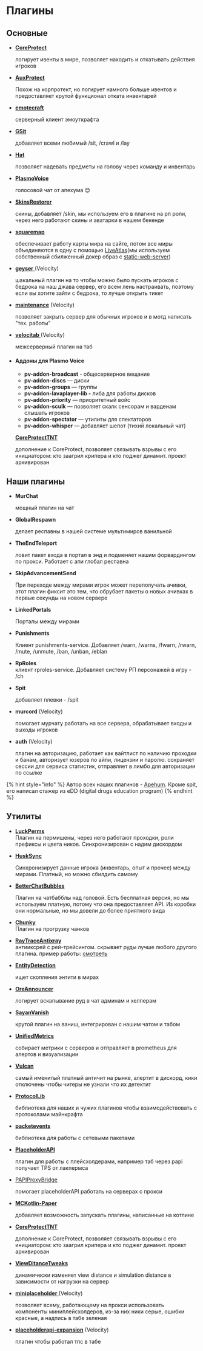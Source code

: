 # Плагины

## Основные

*   [**CoreProtect**](https://github.com/PlayPro/CoreProtect)

    логирует ивенты в мире, позволяет находить и откатывать действия игроков
*   [**AuxProtect** ](https://github.com/ks-hl/AuxProtect)

    Похож на корпротект, но логирует намного больше ивентов и предоставляет крутой функционал отката инвентарей
*   [**emotecraft**](https://modrinth.com/plugin/emotecraft-bukkit)

    серверный клиент эмоуткрафта
*   [**GSit**](https://github.com/gecolay/GSit)

    добавляет всеми любимый /sit, /crawl и /lay
*   [**Hat**](https://www.spigotmc.org/resources/hat.33980/)

    позволяет надевать предметы на голову через команду и инвентарь
*   [**PlasmoVoice**](https://plasmovoice.com/)

    голосовой чат от апехума 😊
*   [**SkinsRestorer**](https://github.com/SkinsRestorer/SkinsRestorer/)

    скины, добавляет /skin, мы используем его в плагине на рп роли, через него работают скины и аватарки в нашем бекенде
*   [**squaremap**](https://github.com/jpenilla/squaremap)

    обеспечивает работу карты мира на сайте, потом все миры объединяются в одну с помощью [LiveAtlas](https://github.com/JLyne/LiveAtlas)(мы используем собственный сбилженный докер образ c [static-web-server](https://ghcr.io/static-web-server/static-web-server:latest))
*   [**geyser** ](https://modrinth.com/plugin/geyser/version/u2OqHDfS)(Velocity)

    шакальный плагин на то чтобы можно было пускать игроков с бедрока на наш джава сервер, его всем лень настраивать, поэтому если вы хотите зайти с бедрока, то лучше открыть тикет
*   [**maintenance**](https://modrinth.com/plugin/maintenance/version/sAW3iflU) (Velocity)

    позволяет закрыть сервер для обычных игроков и в мотд написать "тех. работы"
*   [**velocitab** ](https://github.com/WiIIiam278/Velocitab)(Velocity)

    межсерверный плагин на таб
*   #### Аддоны для Plasmo Voice

    * **pv-addon-broadcast** - общесерверное вещание
    * **pv-addon-discs** — диски
    * **pv-addon-groups** — группы
    * **pv-addon-lavaplayer-lib -** либа для работы дисков
    * **pv-addon-priority** — приоритетный войс
    * **pv-addon-sculk** — позволяет скалк сенсорам и варденам слышать игроков
    * **pv-addon-spectator** — утилиты для спектаторов
    * **pv-addon-whisper** — добавляет шепот (тихий локальный чат)

    [**CoreProtectTNT**](https://github.com/Ghost-chu/CoreProtectTNT)

    дополнение к CoreProtect, позволяет связывать взрывы с его инициатором: кто заагрил крипера и кто поджег динамит. проект архивирован

## Наши плагины

*   **MurChat**

    мощный плагин на чат
*   **GlobalRespawn**

    делает респавны в нашей системе мультимиров ванильной&#x20;
*   **TheEndTeleport**

    ловит пакет входа в портал в энд и подменяет нашим форвардингом по прокси. Работает с апи глобал респавна
*   **SkipAdvancementSend**

    При переходе между мирами игрок может переполучать ачивки, этот плагин фиксит это тем, что обрубает пакеты о новых ачивках в первые секунды на новом сервере&#x20;
*   **LinkedPortals**

    Порталы между мирами
*   **Punishments**

    Клиент punishments-service. Добавляет /warn, /warns, /fwarn, /rwarn, /mute, /unmute, /ban, /unban, /eblan
* **RpRoles**\
  клиент rproles-service. Добавляет систему РП персонажей в игру - /ch
*   **Spit**

    добавляет плевки - /spit
*   **murcord** (Velocity)

    помогает мурчату работать на все сервера, обрабатывает входы и выходы игроков
*   **auth** (Velocity)

    плагин на авторизацию, работает как вайтлист по наличию проходки и банам, авторизует юзеров по айпи, лицензии и паролю. сохраняет сессии для сервиса статистик, отправляет в лимбо для авторизации по ссылке

{% hint style="info" %}
Автор всех наших плагинов - [Apehum](https://github.com/Apehum). Кроме spit, его написал стажер из eDD (digital drugs education program)
{% endhint %}

## Утилиты

* [**LuckPerms**](https://luckperms.net/)\
  Плагин на пермишены, через него работают проходки, роли префиксы и цвета ников. Синхронизирован с надим дискордом
*   [**HuskSync** ](https://github.com/WiIIiam278/HuskSync)

    Синхронизирует данные игрока (инвентарь, опыт и прочее) между мирами. Платный, но можно сбилдить самому
*   [**BetterChatBubbles**](https://www.spigotmc.org/resources/better-chat-bubbles%EF%B8%8F%EF%B8%8F%EF%B8%8F-%E2%AD%90-1-19-4-1-21-%E2%9C%85-packet-based-%E2%9C%85-animated-%E2%9C%85-api.115811/)

    Плагин на чатбабблы над головой. Есть бесплатная версия, но мы используем платную, потому что она предоставляет API. Из коробки они нормальные, но мы довели до более приятного вида
* [**Chunky**](https://www.spigotmc.org/resources/chunky.81534/)\
  Плагин на прогрузку чанков
* [**RayTraceAntixray**](https://github.com/stonar96/RayTraceAntiXray)\
  антииксрей с рей-трейсингом. скрывает руды лучше любого  другого плагина. пример работы: [смотреть](https://user-images.githubusercontent.com/18699205/112784731-aed75e00-9052-11eb-92d6-b0dd4af79290.gif)
*   [**EntityDetection**](https://modrinth.com/plugin/entitydetection)

    ищет скопления энтити в мирах
*   [**OreAnnouncer**](https://github.com/AlessioDP/OreAnnouncer)

    логирует вскапывание руд в чат админам и хелперам
*   [**SayanVanish**](https://github.com/Syrent/SayanVanish)

    крутой плагин на ваниш, интегрирован с нашим чатом и табом
*   [**UnifiedMetrics**](https://github.com/Cubxity/UnifiedMetrics)

    собирает метрики с серверов и отправляет в prometheus для алертов и визуализации
*   [**Vulcan**](https://www.spigotmc.org/resources/vulcan-anti-cheat-advanced-cheat-detection-1-7-1-21.83626/)

    самый именитый платный античит на рынке, алертит в дискорд, кики отключены чтобы читеры не узнали что их детектит
*   [**ProtocolLib**](https://github.com/dmulloy2/ProtocolLib)

    библиотека для наших и чужих плагинов чтобы взаимодействовать с протоколами майнкрафта
*   [**packetevents**](https://github.com/retrooper/packetevents)

    библиотека для работы с сетевыми пакетами
*   [**PlaceholderAPI**](https://www.spigotmc.org/resources/placeholderapi.6245/)

    плагин для работы с плейсхолдерами, например таб через papi получает TPS от лакпермса
*   [PAPIProxyBridge](https://github.com/WiIIiam278/PAPIProxyBridge)

    помогает placeholderAPI работать на серверах с прокси
*   [**MCKotlin-Paper**](https://modrinth.com/plugin/mckotlin/version/qFLgFUwi)

    добавляет возможность запускать плагины, написанные на котлине
*   [**CoreProtectTNT**](https://github.com/Ghost-chu/CoreProtectTNT)

    дополнение к CoreProtect, позволяет связывать взрывы с его инициатором: кто заагрил крипера и кто поджег динамит. проект архивирован
*   [**ViewDitanceTweaks**](https://github.com/froobynooby/ViewDistanceTweaks)

    динамически изменяет view distance и simulation distance в зависимости от нагрузки на сервер
*   [**miniplaceholder** ](https://modrinth.com/plugin/miniplaceholders)(Velocity)

    позволяет всему, работающему на прокси использовать компоненты миниплейсхолдеров, из-за них ники серые, ошибки красные, а надпись в табе зеленая
*   [**placeholderapi-expansion**](https://github.com/PlaceholderAPI/PlaceholderAPI) (Velocity)

    плагин чтобы работал тпс в табе



